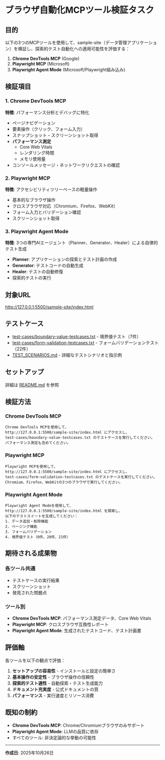 # ブラウザ自動化MCPツール検証タスク

## 目的

以下の3つのMCPツールを使用して、sample-site（データ管理アプリケーション）を検証し、探索的テスト自動化への適用可能性を評価する：

1. **Chrome DevTools MCP** (Google)
2. **Playwright MCP** (Microsoft)
3. **Playwright Agent Mode** (Microsoft/Playwright組み込み)

## 検証項目

### 1. Chrome DevTools MCP

**特徴**: パフォーマンス分析とデバッグに特化

- ページナビゲーション
- 要素操作（クリック、フォーム入力）
- スナップショット・スクリーンショット取得
- **パフォーマンス測定**
  - Core Web Vitals
  - レンダリング時間
  - メモリ使用量
- コンソールメッセージ・ネットワークリクエストの確認

### 2. Playwright MCP

**特徴**: アクセシビリティツリーベースの軽量操作

- 基本的なブラウザ操作
- クロスブラウザ対応（Chromium、Firefox、WebKit）
- フォーム入力とバリデーション確認
- スクリーンショット取得

### 3. Playwright Agent Mode

**特徴**: 3つの専門AIエージェント（Planner、Generator、Healer）による自律的テスト生成

- **Planner**: アプリケーションの探索とテスト計画の作成
- **Generator**: テストコードの自動生成
- **Healer**: テストの自動修復
- 探索的テストの実行

## 対象URL

http://127.0.0.1:5500/sample-site/index.html

## テストケース

- [test-cases/boundary-value-testcases.txt](test-cases/boundary-value-testcases.txt) - 境界値テスト（7件）
- [test-cases/form-validation-testcases.txt](test-cases/form-validation-testcases.txt) - フォームバリデーションテスト（22件）
- [TEST_SCENARIOS.md](TEST_SCENARIOS.md) - 詳細なテストシナリオと指示例

## セットアップ

詳細は [README.md](README.md) を参照

## 検証方法

### Chrome DevTools MCP

```
Chrome DevTools MCPを使用して、
http://127.0.0.1:5500/sample-site/index.html にアクセスし、
test-cases/boundary-value-testcases.txt のテストケースを実行してください。
パフォーマンス測定も含めてください。
```

### Playwright MCP

```
Playwright MCPを使用して、
http://127.0.0.1:5500/sample-site/index.html にアクセスし、
test-cases/form-validation-testcases.txt のテストケースを実行してください。
Chromium、Firefox、WebKitの3つのブラウザで実行してください。
```

### Playwright Agent Mode

```
Playwright Agent Modeを使用して、
http://127.0.0.1:5500/sample-site/index.html を探索し、
以下のテストスイートを生成してください：
1. データ追加・削除機能
2. ページング機能
3. フォームバリデーション
4. 境界値テスト（0件、20件、21件）
```

## 期待される成果物

### 各ツール共通
- テストケースの実行結果
- スクリーンショット
- 発見された問題点

### ツール別
- **Chrome DevTools MCP**: パフォーマンス測定データ、Core Web Vitals
- **Playwright MCP**: クロスブラウザ互換性レポート
- **Playwright Agent Mode**: 生成されたテストコード、テスト計画書

## 評価軸

各ツールを以下の観点で評価：

1. **セットアップの容易性** - インストールと設定の簡単さ
2. **基本操作の安定性** - ブラウザ操作の信頼性
3. **探索的テスト適性** - 自動探索・テスト生成能力
4. **ドキュメント充実度** - 公式ドキュメントの質
5. **パフォーマンス** - 実行速度とリソース消費

## 既知の制約

- **Chrome DevTools MCP**: Chrome/Chromiumブラウザのみサポート
- **Playwright Agent Mode**: LLMの品質に依存
- すべてのツール: 非決定論的な挙動の可能性

---

**作成日**: 2025年10月26日
